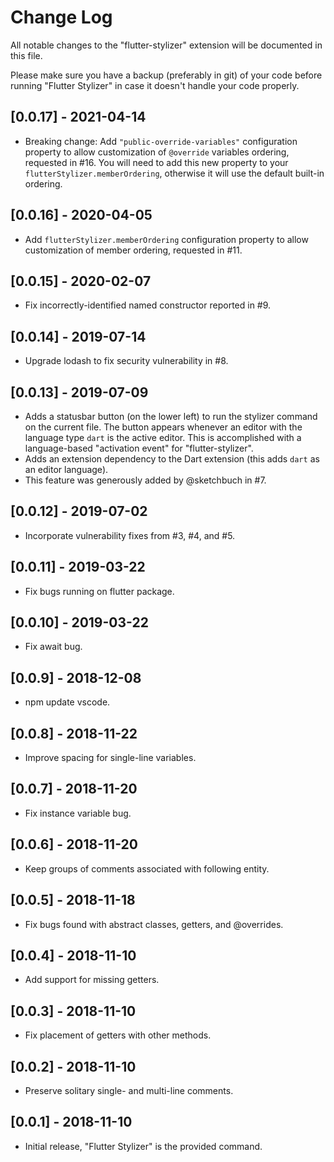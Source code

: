 # Change Log

All notable changes to the "flutter-stylizer" extension will be documented in
this file.

Please make sure you have a backup (preferably in git) of your code before running
"Flutter Stylizer" in case it doesn't handle your code properly.

## [0.0.17] - 2021-04-14

- Breaking change:
  Add `"public-override-variables"` configuration property to allow
  customization of `@override` variables ordering, requested in #16.
  You will need to add this new property to your `flutterStylizer.memberOrdering`,
  otherwise it will use the default built-in ordering.

## [0.0.16] - 2020-04-05

- Add `flutterStylizer.memberOrdering` configuration property to allow
  customization of member ordering, requested in #11.

## [0.0.15] - 2020-02-07

- Fix incorrectly-identified named constructor reported in #9.

## [0.0.14] - 2019-07-14

- Upgrade lodash to fix security vulnerability in #8.

## [0.0.13] - 2019-07-09
- Adds a statusbar button (on the lower left) to run the stylizer command on the current file.
  The button appears whenever an editor with the language type `dart` is the active editor.
  This is accomplished with a language-based "activation event" for "flutter-stylizer".
- Adds an extension dependency to the Dart extension (this adds `dart` as an editor language).
- This feature was generously added by @sketchbuch in #7.

## [0.0.12] - 2019-07-02
- Incorporate vulnerability fixes from #3, #4, and #5.

## [0.0.11] - 2019-03-22
- Fix bugs running on flutter package.

## [0.0.10] - 2019-03-22
- Fix await bug.

## [0.0.9] - 2018-12-08
- npm update vscode.

## [0.0.8] - 2018-11-22
- Improve spacing for single-line variables.

## [0.0.7] - 2018-11-20
- Fix instance variable bug.

## [0.0.6] - 2018-11-20
- Keep groups of comments associated with following entity.

## [0.0.5] - 2018-11-18
- Fix bugs found with abstract classes, getters, and @overrides.

## [0.0.4] - 2018-11-10
- Add support for missing getters.

## [0.0.3] - 2018-11-10
- Fix placement of getters with other methods.

## [0.0.2] - 2018-11-10
- Preserve solitary single- and multi-line comments.

## [0.0.1] - 2018-11-10
- Initial release, "Flutter Stylizer" is the provided command.
